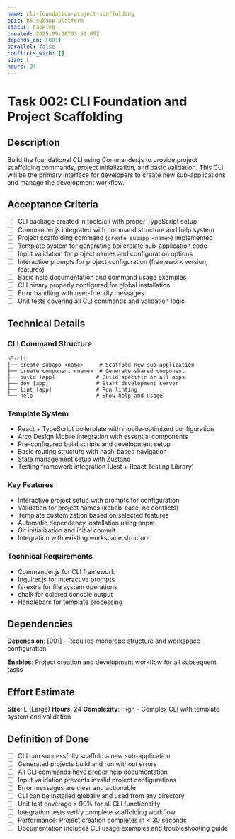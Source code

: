 ```yaml
---
name: cli-foundation-project-scaffolding
epic: h5-subapp-platform
status: backlog
created: 2025-09-20T03:51:05Z
depends_on: [001]
parallel: false
conflicts_with: []
size: L
hours: 24
---
```


# Task 002: CLI Foundation and Project Scaffolding

## Description

Build the foundational CLI using Commander.js to provide project scaffolding commands, project initialization, and basic validation. This CLI will be the primary interface for developers to create new sub-applications and manage the development workflow.

## Acceptance Criteria

- [ ] CLI package created in tools/cli with proper TypeScript setup
- [ ] Commander.js integrated with command structure and help system
- [ ] Project scaffolding command (`create subapp <name>`) implemented
- [ ] Template system for generating boilerplate sub-application code
- [ ] Input validation for project names and configuration options
- [ ] Interactive prompts for project configuration (framework version, features)
- [ ] Basic help documentation and command usage examples
- [ ] CLI binary properly configured for global installation
- [ ] Error handling with user-friendly messages
- [ ] Unit tests covering all CLI commands and validation logic

## Technical Details

### CLI Command Structure
```
h5-cli
├── create subapp <name>     # Scaffold new sub-application
├── create component <name>  # Generate shared component
├── build [app]             # Build specific or all apps
├── dev [app]               # Start development server
├── lint [app]              # Run linting
└── help                    # Show help and usage
```

### Template System
- React + TypeScript boilerplate with mobile-optimized configuration
- Arco Design Mobile integration with essential components
- Pre-configured build scripts and development setup
- Basic routing structure with hash-based navigation
- State management setup with Zustand
- Testing framework integration (Jest + React Testing Library)

### Key Features
- Interactive project setup with prompts for configuration
- Validation for project names (kebab-case, no conflicts)
- Template customization based on selected features
- Automatic dependency installation using pnpm
- Git initialization and initial commit
- Integration with existing workspace structure

### Technical Requirements
- Commander.js for CLI framework
- Inquirer.js for interactive prompts
- fs-extra for file system operations
- chalk for colored console output
- Handlebars for template processing

## Dependencies

**Depends on**: [001] - Requires monorepo structure and workspace configuration

**Enables**: Project creation and development workflow for all subsequent tasks

## Effort Estimate

**Size**: L (Large)
**Hours**: 24
**Complexity**: High - Complex CLI with template system and validation

## Definition of Done

- [ ] CLI can successfully scaffold a new sub-application
- [ ] Generated projects build and run without errors
- [ ] All CLI commands have proper help documentation
- [ ] Input validation prevents invalid project configurations
- [ ] Error messages are clear and actionable
- [ ] CLI can be installed globally and used from any directory
- [ ] Unit test coverage > 90% for all CLI functionality
- [ ] Integration tests verify complete scaffolding workflow
- [ ] Performance: Project creation completes in < 30 seconds
- [ ] Documentation includes CLI usage examples and troubleshooting guide
